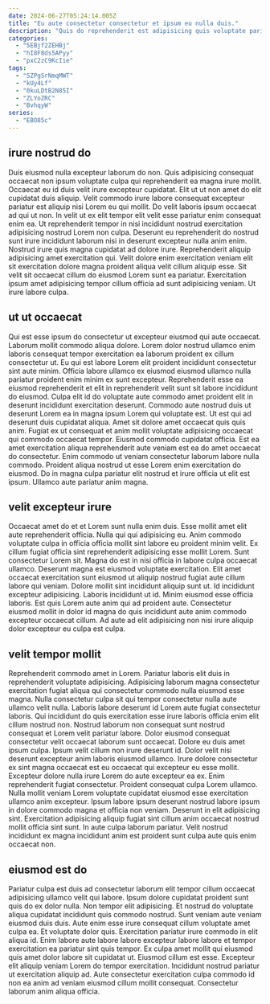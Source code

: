 ```yaml
---
date: 2024-06-27T05:24:14.005Z
title: "Eu aute consectetur consectetur et ipsum eu nulla duis."
description: "Quis do reprehenderit est adipisicing quis voluptate pariatur ullamco ullamco mollit aliqua aute quis tempor et. Ea adipisicing ad anim."
categories:
  - "5EBjf2ZEHBj"
  - "hI8F8ds5APyy"
  - "pxC2zC9KcIie"
tags:
  - "SZPgSrNmqMWT"
  - "kUy4Lf"
  - "0kuLDtB2N85I"
  - "ZLYoZRC"
  - "BvhqyW"
series:
  - "EBO85c"
---
```



## irure nostrud do

Duis eiusmod nulla excepteur laborum do non. Quis adipisicing consequat occaecat non ipsum voluptate culpa qui reprehenderit ea magna irure mollit. Occaecat eu id duis velit irure excepteur cupidatat. Elit ut ut non amet do elit cupidatat duis aliquip.
Velit commodo irure labore consequat excepteur pariatur est aliquip nisi Lorem eu qui mollit. Do velit laboris ipsum occaecat ad qui ut non. In velit ut ex elit tempor elit velit esse pariatur enim consequat enim ea. Ut reprehenderit tempor in nisi incididunt nostrud exercitation adipisicing nostrud Lorem non culpa. Deserunt eu reprehenderit do nostrud sunt irure incididunt laborum nisi in deserunt excepteur nulla anim enim.
Nostrud irure quis magna cupidatat ad dolore irure. Reprehenderit aliquip adipisicing amet exercitation qui. Velit dolore enim exercitation veniam elit sit exercitation dolore magna proident aliqua velit cillum aliquip esse. Sit velit sit occaecat cillum do eiusmod Lorem sunt ea pariatur. Exercitation ipsum amet adipisicing tempor cillum officia ad sunt adipisicing veniam. Ut irure labore culpa.

## ut ut occaecat

Qui est esse ipsum do consectetur ut excepteur eiusmod qui aute occaecat. Laborum mollit commodo aliqua dolore. Lorem dolor nostrud ullamco enim laboris consequat tempor exercitation ea laborum proident ex cillum consectetur ut. Eu qui est labore Lorem elit proident incididunt consectetur sint aute minim.
Officia labore ullamco ex eiusmod eiusmod ullamco nulla pariatur proident enim minim ex sunt excepteur. Reprehenderit esse ea eiusmod reprehenderit et elit in reprehenderit velit sunt sit labore incididunt do eiusmod. Culpa elit id do voluptate aute commodo amet proident elit in deserunt incididunt exercitation deserunt. Commodo aute nostrud duis ut deserunt Lorem ea in magna ipsum Lorem qui voluptate est. Ut est qui ad deserunt duis cupidatat aliqua.
Amet sit dolore amet occaecat quis quis anim. Fugiat ex ut consequat et anim mollit voluptate adipisicing occaecat qui commodo occaecat tempor. Eiusmod commodo cupidatat officia. Est ea amet exercitation aliqua reprehenderit aute veniam est ea do amet occaecat do consectetur. Enim commodo ut veniam consectetur laborum labore nulla commodo. Proident aliqua nostrud ut esse Lorem enim exercitation do eiusmod. Do in magna culpa pariatur elit nostrud et irure officia ut elit est ipsum. Ullamco aute pariatur anim magna.

## velit excepteur irure

Occaecat amet do et et Lorem sunt nulla enim duis. Esse mollit amet elit aute reprehenderit officia. Nulla qui qui adipisicing eu. Anim commodo voluptate culpa in officia officia mollit sint labore eu proident minim velit. Ex cillum fugiat officia sint reprehenderit adipisicing esse mollit Lorem.
Sunt consectetur Lorem sit. Magna do est in nisi officia in labore culpa occaecat ullamco. Deserunt magna est eiusmod voluptate exercitation. Elit amet occaecat exercitation sunt eiusmod ut aliquip nostrud fugiat aute cillum labore qui veniam. Dolore mollit sint incididunt aliquip sunt ut. Id incididunt excepteur adipisicing.
Laboris incididunt ut id. Minim eiusmod esse officia laboris. Est quis Lorem aute anim qui ad proident aute. Consectetur eiusmod mollit in dolor id magna do quis incididunt aute anim commodo excepteur occaecat cillum. Ad aute ad elit adipisicing non nisi irure aliquip dolor excepteur eu culpa est culpa.

## velit tempor mollit

Reprehenderit commodo amet in Lorem. Pariatur laboris elit duis in reprehenderit voluptate adipisicing. Adipisicing laborum magna consectetur exercitation fugiat aliqua qui consectetur commodo nulla eiusmod esse magna. Nulla consectetur culpa sit qui tempor consectetur nulla aute ullamco velit nulla. Laboris labore deserunt id Lorem aute fugiat consectetur laboris. Qui incididunt do quis exercitation esse irure laboris officia enim elit cillum nostrud non. Nostrud laborum non consequat sunt nostrud consequat et Lorem velit pariatur labore. Dolor eiusmod consequat consectetur velit occaecat laborum sunt occaecat.
Dolore eu duis amet ipsum culpa. Ipsum velit cillum non irure deserunt id. Dolor velit nisi deserunt excepteur anim laboris eiusmod ullamco. Irure dolore consectetur ex sint magna occaecat est eu occaecat qui excepteur eu esse mollit. Excepteur dolore nulla irure Lorem do aute excepteur ea ex. Enim reprehenderit fugiat consectetur. Proident consequat culpa Lorem ullamco.
Nulla mollit veniam Lorem voluptate cupidatat eiusmod esse exercitation ullamco anim excepteur. Ipsum labore ipsum deserunt nostrud labore ipsum in dolore commodo magna et officia non veniam. Deserunt in elit adipisicing sint. Exercitation adipisicing aliquip fugiat sint cillum anim occaecat nostrud mollit officia sint sunt. In aute culpa laborum pariatur. Velit nostrud incididunt ex magna incididunt anim est proident sunt culpa aute quis enim occaecat non.

## eiusmod est do

Pariatur culpa est duis ad consectetur laborum elit tempor cillum occaecat adipisicing ullamco velit qui labore. Ipsum dolore cupidatat proident sunt quis do ex dolor nulla. Non tempor elit adipisicing. Et nostrud do voluptate aliqua cupidatat incididunt quis commodo nostrud. Sunt veniam aute veniam eiusmod duis duis. Aute enim esse irure consequat cillum voluptate amet culpa ea.
Et voluptate dolor quis. Exercitation pariatur irure commodo in elit aliqua id. Enim labore aute labore labore excepteur labore labore et tempor exercitation ea pariatur sint quis tempor. Ex culpa amet mollit qui eiusmod quis amet dolor labore sit cupidatat ut. Eiusmod cillum est esse.
Excepteur elit aliquip veniam Lorem do tempor exercitation. Incididunt nostrud pariatur ut exercitation aliquip ad. Aute consectetur exercitation culpa commodo id non ea anim ad veniam eiusmod cillum mollit consequat. Consectetur laborum anim aliqua officia.

